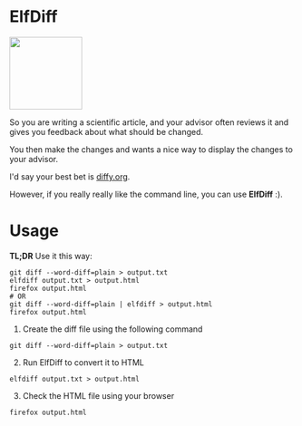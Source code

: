 # ElfDiff

<img src="https://mjsaldanha.com/images/elf_icon.png" width="128" height="128">

So you are writing a scientific article, and your advisor often reviews it and gives you feedback about what should be changed.

You then make the changes and wants a nice way to display the changes to your advisor.

I'd say your best bet is [diffy.org](https://diffy.org/).

However, if you really really like the command line, you can use **ElfDiff** :).

# Usage

**TL;DR** Use it this way:

```
git diff --word-diff=plain > output.txt
elfdiff output.txt > output.html
firefox output.html
# OR
git diff --word-diff=plain | elfdiff > output.html
firefox output.html
```


1) Create the diff file using the following command

```
git diff --word-diff=plain > output.txt
```

2) Run ElfDiff to convert it to HTML

```
elfdiff output.txt > output.html
```

3) Check the HTML file using your browser

```
firefox output.html
```
